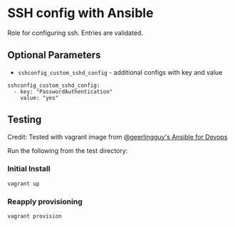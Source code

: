 # SSH config with Ansible

Role for configuring ssh. Entries are validated.

## Optional Parameters

 * `sshconfig_custom_sshd_config` - additional configs with key and value  

```
sshconfig_custom_sshd_config:
  - key: "PasswordAuthentication"
    value: "yes"
```

## Testing

Credit: Tested with vagrant image from [@geerlingguy's Ansible for Devops](https://github.com/geerlingguy/ansible-for-devops)

Run the following from the test directory:

### Initial Install
```
vagrant up
```

### Reapply provisioning
```
vagrant provision
```

